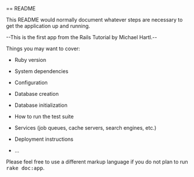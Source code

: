 == README

This README would normally document whatever steps are necessary to get the
application up and running.

--This is the first app from the Rails Tutorial by Michael Hartl.--

Things you may want to cover:

* Ruby version

* System dependencies

* Configuration

* Database creation

* Database initialization

* How to run the test suite

* Services (job queues, cache servers, search engines, etc.)

* Deployment instructions

* ...


Please feel free to use a different markup language if you do not plan to run
<tt>rake doc:app</tt>.

